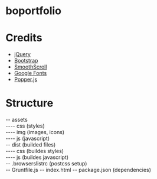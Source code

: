 # boportfolio

# Credits
- [jQuery](https://jquery.com/)
- [Bootstrap](https://getbootstrap.com/)
- [SmoothScroll](http://iamdustan.com/smoothscroll/)
- [Google Fonts](https://www.google.com/fonts)
- [Popper.js](https://popper.js.org/)

# Structure
-- assets  
---- css (styles)  
---- img (images, icons)  
---- js (javascript)  
-- dist (builded files)  
---- css (buildes styles)  
---- js  (buildes javascript)  
-- .browserslistrc (postcss setup)    
-- Gruntfile.js 
-- index.html
-- package.json (dependencies) 
